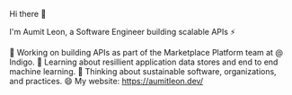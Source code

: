 Hi there 👋

I'm Aumit Leon, a Software Engineer building scalable APIs ⚡

🔭 Working on building APIs as part of the Marketplace Platform team at @ Indigo.
🌱 Learning about resillient application data stores and end to end machine learning. 
💬 Thinking about sustainable software, organizations, and practices.
😄 My website: https://aumitleon.dev/
